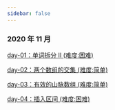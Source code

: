 ```yaml
---
sidebar: false
---
```


### 2020 年 11 月

[day-01：单词拆分 II (难度:困难)](./20201101.md)

[day-02：两个数组的交集 (难度:简单)](./20201102.md)

[day-03：有效的山脉数组 (难度:简单)](./20201103.md)

[day-04：插入区间 (难度:困难)](./20201104.md)


